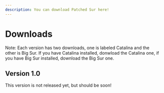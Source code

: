 ```yaml
---
description: You can download Patched Sur here!
---
```


# Downloads

Note: Each version has two downloads, one is labeled Catalina and the other is Big Sur. If you have Catalina installed, donwload the Catalina one, if you have Big Sur installed, download the Big Sur one.

## Version 1.0

This version is not released yet, but should be soon!





